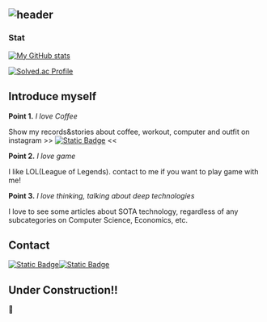 ![header](https://capsule-render.vercel.app/api?type=venom&color=auto&height=300&section=header&text=welcome%2C%20I%27m%20Hero&fontSize=90)
---
### Stat  

<!--[![Hits](https://hits.seeyoufarm.com/api/count/incr/badge.svg?url=https%3A%2F%2Fgithub.com%2Fheroleggo&count_bg=%2337BBC0&title_bg=%23555555&icon=&icon_color=%23E7E7E7&title=hits&edge_flat=false)](https://hits.seeyoufarm.com) -->

[![My GitHub stats](https://github-readme-stats.vercel.app/api?username=heroleggo)](https://github.com/anuraghazra/github-readme-stats)

[![Solved.ac Profile](http://mazassumnida.wtf/api/generate_badge?boj=heroleggo)](https://solved.ac/heroleggo)

## Introduce myself

**Point 1.** *I love Coffee*

Show my records&stories about coffee, workout, computer and outfit on instagram >>  <a href="https://instagram.com/h3r0.workout"><img alt="Static Badge" src="https://img.shields.io/badge/Instagram-black?style=for-the-badge&logo=instagram&logoColor=white&logoSize=auto" /></a> <<


**Point 2.** *I love game*

I like LOL(League of Legends). contact to me if you want to play game with me!


**Point 3.** *I love thinking, talking about deep technologies*

I love to see some articles about SOTA technology, regardless of any subcategories on Computer Science, Economics, etc.

## Contact
<div style="display: flex; flex-direction: row;">
  <a href="mailto:h3r0.y0u@gmail.com"><img alt="Static Badge" src="https://img.shields.io/badge/Gmail-EA4335?style=for-the-badge&logo=gmail&logoColor=white&logoSize=auto" /></a>
  <a href="https://instagram.com/heroforyou99"><img alt="Static Badge" src="https://img.shields.io/badge/Instagram-black?style=for-the-badge&logo=instagram&logoColor=white&logoSize=auto" /></a>
</div>
<!-- ## Tech Stack

### Major

<div>
<img alt="Static badge" src="https://img.shields.io/badge/Java-blue?style=for-the-badge"/>

</div>
-->

## Under Construction!!

🚧

